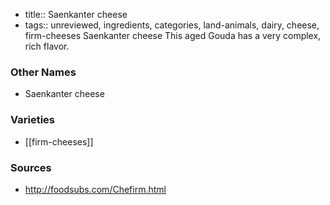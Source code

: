 - title:: Saenkanter cheese
- tags:: unreviewed, ingredients, categories, land-animals, dairy, cheese, firm-cheeses
Saenkanter cheese This aged Gouda has a very complex, rich flavor.

### Other Names

* Saenkanter cheese

### Varieties

* [[firm-cheeses]]

### Sources
* http://foodsubs.com/Chefirm.html
